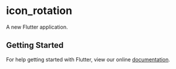 # icon_rotation

A new Flutter application.

## Getting Started

For help getting started with Flutter, view our online
[documentation](https://flutter.io/).
